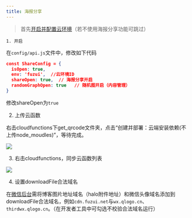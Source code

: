```yaml
---
title: 海报分享
---
```

>首先[开启并配置云环境](./open-cloud.md)（若不使用海报分享功能可跳过）

	1. 开启

在`config/api.js`文件中，修改如下代码
```json
const ShareConfig = {
  isOpen: true,
  env: 'fuzui',  //云环境ID
  shareOpen: true,  // 海报分享开启
  randomGraphOpen: true   // 随机图开启（内容管理）
}
```
修改shareOpen为`true`

2. 上传云函数

右击cloudfunctions下get_qrcode文件夹，点击“创建并部署：云端安装依赖(不上传node_moudles)”，等待完成。

![](https://oss.fuzui.net/img/003602_309f2b60_4988475.png)

3. 右击cloudfunctions，同步云函数列表

![](https://oss.fuzui.net/img/003602_52e131c9_4988475.png)

4. 设置downloadFile合法域名

在[微信后台](https://mp.weixin.qq.com/)需将博客图片地址域名（halo附件地址）和微信头像域名添加到downloadFile合法域名，例如`cdn.fuzui.net`与`wx.qlogo.cn`、`thirdwx.qlogo.cn`。（在开发者工具中可勾选不校验合法域名运行）